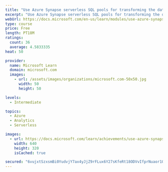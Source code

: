 ```yaml
---
title: "Use Azure Synapse serverless SQL pools for transforming the data in the lake"
excerpt: "Use Azure Synapse serverless SQL pools for transforming the data in the lake"
webUrl: https://docs.microsoft.com/en-us/learn/modules/use-azure-synapse-serverless-sql-pools-for-transforming-data-lake/
type: course
price: Free
length: PT18M
ratings:
  count: 36
  average: 4.5833335
heat: 50

provider:
  name: Microsoft Learn
  domain: microsoft.com
  images:
    - url: /assets/images/organizations/microsoft.com-50x50.jpg
      width: 50
      height: 50

levels:
  - Intermediate

topics:
  - Azure
  - Analytics
  - Serverless

images:
  - url: https://docs.microsoft.com/learn/achievements/use-azure-synapse-serverless-sql-pools-for-transforming-the-data-in-the-lake-social.png
    width: 640
    height: 320
    isCached: true

secured: "6vujxtSzxsmBi0YudvjY7ax4yJjZ9rFLux6Y27sKfeRt18ODVvIfprNuaor1OvAj/fgOiCUS4fuO8o4xIIlxcG2zelTKaNge2La3RzkF53+3dPaFB7pDTV6TOK1eXWUtZzJ5/Ky7Re6PHuvfiOnz7/OQsFPx0REWL9ZJ9jysnhyRjFzUxtO7pY6eDV/G0B1xEJgXEE/k7s8g1rKNOAtR97fq9tCwz8vYxyr13BJaKS926did7lOYZ4VKBLGDg/5IrmtUyMrZWlppV+xJb3rfYNVJKHXbEx2xYLeSB2zHsPYgdLiAI9Qd07N4vymhEBbNhWHDD/q8TjDddT07yWqI1eeE8XburrLg/K31GgKVcPpWSeWbRnwC3DJJy38dkHgGpwxgwuVEiAv+r4fxgUUZn7G1QlWB5QsFjODnyqK7Y6M=;NluD6yOdobDUOJM3etgUrA=="
---
```


